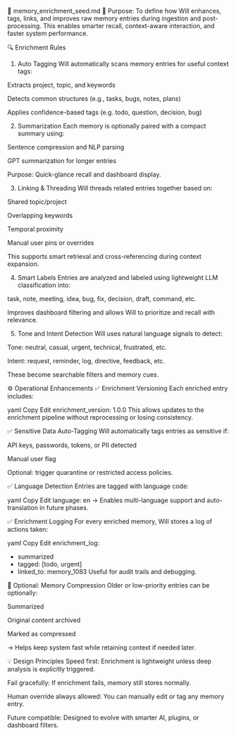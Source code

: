 📄 memory_enrichment_seed.md
🧠 Purpose:
To define how Will enhances, tags, links, and improves raw memory entries during ingestion and post-processing. This enables smarter recall, context-aware interaction, and faster system performance.

🔍 Enrichment Rules
1. Auto Tagging
Will automatically scans memory entries for useful context tags:

Extracts project, topic, and keywords

Detects common structures (e.g., tasks, bugs, notes, plans)

Applies confidence-based tags (e.g. todo, question, decision, bug)

2. Summarization
Each memory is optionally paired with a compact summary using:

Sentence compression and NLP parsing

GPT summarization for longer entries

Purpose: Quick-glance recall and dashboard display.

3. Linking & Threading
Will threads related entries together based on:

Shared topic/project

Overlapping keywords

Temporal proximity

Manual user pins or overrides

This supports smart retrieval and cross-referencing during context expansion.

4. Smart Labels
Entries are analyzed and labeled using lightweight LLM classification into:

task, note, meeting, idea, bug, fix, decision, draft, command, etc.

Improves dashboard filtering and allows Will to prioritize and recall with relevance.

5. Tone and Intent Detection
Will uses natural language signals to detect:

Tone: neutral, casual, urgent, technical, frustrated, etc.

Intent: request, reminder, log, directive, feedback, etc.

These become searchable filters and memory cues.

⚙️ Operational Enhancements
✅ Enrichment Versioning
Each enriched entry includes:

yaml
Copy
Edit
enrichment_version: 1.0.0
This allows updates to the enrichment pipeline without reprocessing or losing consistency.

✅ Sensitive Data Auto-Tagging
Will automatically tags entries as sensitive if:

API keys, passwords, tokens, or PII detected

Manual user flag

Optional: trigger quarantine or restricted access policies.

✅ Language Detection
Entries are tagged with language code:

yaml
Copy
Edit
language: en
→ Enables multi-language support and auto-translation in future phases.

✅ Enrichment Logging
For every enriched memory, Will stores a log of actions taken:

yaml
Copy
Edit
enrichment_log:
  - summarized
  - tagged: [todo, urgent]
  - linked_to: memory_1083
Useful for audit trails and debugging.

🧽 Optional: Memory Compression
Older or low-priority entries can be optionally:

Summarized

Original content archived

Marked as compressed

→ Helps keep system fast while retaining context if needed later.

💡 Design Principles
Speed first: Enrichment is lightweight unless deep analysis is explicitly triggered.

Fail gracefully: If enrichment fails, memory still stores normally.

Human override always allowed: You can manually edit or tag any memory entry.

Future compatible: Designed to evolve with smarter AI, plugins, or dashboard filters.
